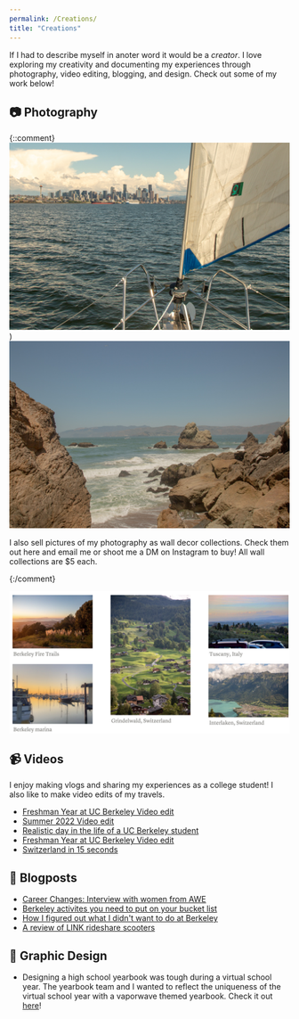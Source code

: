 ```yaml
---
permalink: /Creations/
title: "Creations"
---
```


If I had to describe myself in anoter word it would be a *creator*. I love exploring my creativity and documenting my experiences through photography, video editing, blogging, and design. Check out some of my work below!

## :camera: Photography 
{::comment}
![Downtown seattle sailing picture](/assets/images/downtown_seattle_sailing_pic.jpg "Downtown seattle sailing picture")) 
<br />
![Lands end](/assets/images/land's_end.jpg "Land's End")

I also sell pictures of my photography as wall decor collections. Check them out here and email me or shoot me a DM on Instagram to buy! All wall collections are $5 each. 

{:/comment}

![Portfolio](/assets/images/portfolio.png "Portfolio")




## :video_camera: Videos
I enjoy making vlogs and sharing my experiences as a college student! I also like to make video edits of my travels. 

- <a href="https://youtu.be/5PrgEVIMgZA">Freshman Year at UC Berkeley Video edit</a>
- <a href="https://youtu.be/mZhl6RItxsw">Summer 2022 Video edit</a>
- <a href="https://youtu.be/YAJDd5EZenQ">Realistic day in the life of a UC Berkeley student</a>
- <a href="https://youtu.be/5PrgEVIMgZA">Freshman Year at UC Berkeley Video edit</a>
- <a href="https://youtu.be/L_MLnz3bBt8">Switzerland in 15 seconds</a>

## :newspaper: Blogposts 
- <a href="https://aweberkeley.medium.com/career-changes-80fe46343113">Career Changes: Interview with women from AWE</a>
- <a href="https://visit.berkeley.edu/news/berkeley-activities-you-need-put-your-bucket-list"> Berkeley activites you need to put on your bucket list</a>
- <a href="https://visit.berkeley.edu/news/how-i-figured-out-what-i-didn%E2%80%99t-want-do-berkeley"> How I figured out what I didn't want to do at Berkeley</a>
- <a href="https://visit.berkeley.edu/news/review-link-rideshare-scooters"> A review of LINK rideshare scooters</a>

## :art: Graphic Design 
- Designing a high school yearbook was tough during a virtual school year. The yearbook team and I wanted to reflect the uniqueness of the virtual school year with a vaporwave themed yearbook. Check it out [here](https://www.tiktok.com/@lillianjiang/video/6974537454690913541?is_from_webapp=1&sender_device=pc&web_id=7171970490708936235)! 